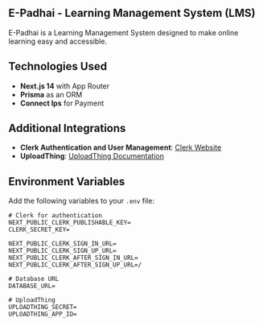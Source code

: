 ## E-Padhai - Learning Management System (LMS)

E-Padhai is a Learning Management System designed to make online learning easy and accessible.

## Technologies Used

- **Next.js 14** with App Router
- **Prisma** as an ORM
- **Connect Ips** for Payment

## Additional Integrations

- **Clerk Authentication and User Management**: [Clerk Website](https://clerk.com/)
- **UploadThing**: [UploadThing Documentation](https://docs.uploadthing.com/)

## Environment Variables

Add the following variables to your `.env` file:

```dotenv
# Clerk for authentication
NEXT_PUBLIC_CLERK_PUBLISHABLE_KEY=
CLERK_SECRET_KEY=

NEXT_PUBLIC_CLERK_SIGN_IN_URL=
NEXT_PUBLIC_CLERK_SIGN_UP_URL=
NEXT_PUBLIC_CLERK_AFTER_SIGN_IN_URL=
NEXT_PUBLIC_CLERK_AFTER_SIGN_UP_URL=/

# Database URL
DATABASE_URL=

# UploadThing
UPLOADTHING_SECRET=
UPLOADTHING_APP_ID=
```
